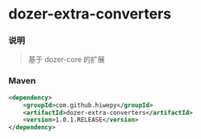 # dozer-extra-converters

### 说明

 > 基于 dozer-core 的扩展

### Maven

``` xml
<dependency>
	<groupId>com.github.hiwepy</groupId>
	<artifactId>dozer-extra-converters</artifactId>
	<version>1.0.1.RELEASE</version>
</dependency>
```


